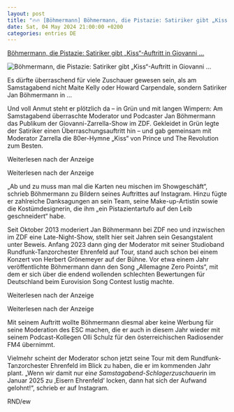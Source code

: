 ```yaml
---
layout: post
title: "🔥🔥 [Böhmermann] Böhmermann, die Pistazie: Satiriker gibt „Kiss“-Auftritt in Giovanni ..."
date: Sat, 04 May 2024 21:00:00 +0200
categories: entries DE
---
```

[Böhmermann, die Pistazie: Satiriker gibt „Kiss“-Auftritt in Giovanni ...](https://www.rnd.de/medien/boehmermann-die-pistazie-satiriker-gibt-kiss-auftritt-in-giovanni-zarrella-show-GTPTSBD66FAZZEQYPJ2G7JHNUI.html)

![Böhmermann, die Pistazie: Satiriker gibt „Kiss“-Auftritt in Giovanni ...](https://www.rnd.de/resizer/v2/X5V4RUNEENH5ZLQG5XBH5NJPJ4.jpg?auth=262c1f2e31806fde73c3afba819b7c56b19197363df70cc15eb1bf86585ad343&quality=70&width=1200&height=630&smart=true)

Es dürfte überraschend für viele Zuschauer gewesen sein, als am Samstagabend nicht Maite Kelly oder Howard Carpendale, sondern Satiriker Jan Böhmermann in ...

Und voll Anmut steht er plötzlich da – in Grün und mit langen Wimpern: Am Samstagabend überraschte Moderator und Podcaster Jan Böhmermann das Publikum der Giovanni-Zarrella-Show im ZDF. Gekleidet in Grün legte der Satiriker einen Überraschungsauftritt hin – und gab gemeinsam mit Moderator Zarrella die 80er-Hymne „Kiss“ von Prince und The Revolution zum Besten.

Weiterlesen nach der Anzeige

Weiterlesen nach der Anzeige

„Ab und zu muss man mal die Karten neu mischen im Showgeschäft“, schrieb Böhmermann zu Bildern seines Auftrittes auf Instagram. Hinzu fügte er zahlreiche Danksagungen an sein Team, seine Make-up-Artistin sowie die Kostümdesignerin, die ihm „ein Pistazientartufo auf den Leib geschneidert“ habe.

Seit Oktober 2013 moderiert Jan Böhmermann bei ZDF neo und inzwischen im ZDF eine Late-Night-Show, stellt hier seit Jahren sein Gesangstalent unter Beweis. Anfang 2023 dann ging der Moderator mit seiner Studioband Rundfunk-Tanzorchester Ehrenfeld auf Tour, stand auch schon bei einem Konzert von Herbert Grönemeyer auf der Bühne. Vor etwa einem Jahr veröffentlichte Böhmermann dann den Song „Allemagne Zero Points“, mit dem er sich über die endend wollenden schlechten Bewertungen für Deutschland beim Eurovision Song Contest lustig machte.

Weiterlesen nach der Anzeige

Weiterlesen nach der Anzeige

Mit seinem Auftritt wollte Böhmermann diesmal aber keine Werbung für seine Moderation des ESC machen, die er auch in diesem Jahr wieder mit seinem Podcast-Kollegen Olli Schulz für den österreichischen Radiosender FM4 übernimmt.

Vielmehr scheint der Moderator schon jetzt seine Tour mit dem Rundfunk-Tanzorchester Ehrenfeld im Blick zu haben, die er im kommenden Jahr plant. „Wenn wir damit nur ein*e Samstagabend-Schlagerzuschauer*in im Januar 2025 zu ‚Eisern Ehrenfeld‘ locken, dann hat sich der Aufwand gelohnt!“, schrieb er auf Instagram.

RND/ew

